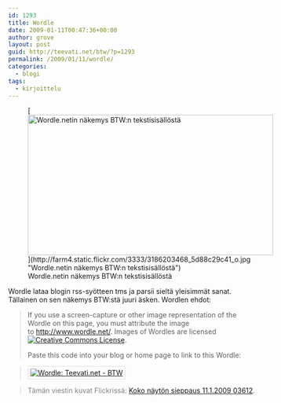```yaml
---
id: 1293
title: Wordle
date: 2009-01-11T00:47:36+00:00
author: grove
layout: post
guid: http://teevati.net/btw/?p=1293
permalink: /2009/01/11/wordle/
categories:
  - blogi
tags:
  - kirjoittelu
---
```

<figure style="width: 500px" class="wp-caption aligncenter">[<img class=" " title="Wordle.netin näkemys BTW:n tekstisisällöstä" src="http://farm4.static.flickr.com/3333/3186203468_05f01afbcb.jpg" alt="Wordle.netin näkemys BTW:n tekstisisällöstä" width="500" height="286" />](http://farm4.static.flickr.com/3333/3186203468_5d88c29c41_o.jpg "Wordle.netin näkemys BTW:n tekstisisällöstä")<figcaption class="wp-caption-text">Wordle.netin näkemys BTW:n tekstisisällöstä</figcaption></figure> 

Wordle lataa blogin rss-syötteen tms ja parsii sieltä yleisimmät sanat. Tällainen on sen näkemys BTW:stä juuri äsken. Wordlen ehdot:

> If you use a screen-capture or other image representation of the Wordle on this page, you must attribute the image to <http://www.wordle.net/>. Images of Wordles are licensed <a rel="license" href="http://creativecommons.org/licenses/by/3.0/us/"><img src="http://i.creativecommons.org/l/by/3.0/us/80x15.png" alt="Creative Commons License" /></a>.
> 
> Paste this code into your blog or home page to link to this Wordle:
  
> [<img style="padding:4px;border:1px solid #ddd" src="http://www.wordle.net/thumb/wrdl/430450/Teevati.net_-_BTW" alt="Wordle: Teevati.net - BTW" />](http://www.wordle.net/gallery/wrdl/430450/Teevati.net_-_BTW "Wordle: Teevati.net - BTW")

> <span style="color: #808080;">Tämän viestin kuvat Flickrissä:</span> <span style="color: #808080;"></span>[Koko näytön sieppaus 11.1.2009 03612](http://www.flickr.com/photos/teevati/3186203468 "Koko näytön sieppaus 11.1.2009 03612 on Flickr").